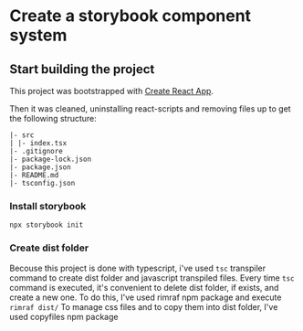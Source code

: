 # Create a storybook component system

## Start building the project

This project was bootstrapped with [Create React App](https://github.com/facebook/create-react-app).

Then it was cleaned, uninstalling react-scripts and removing files up to get the following structure:

```
|- src
| |- index.tsx
|- .gitignore
|- package-lock.json
|- package.json
|- README.md
|- tsconfig.json
```

### Install storybook

```
npx storybook init
```

### Create dist folder

Becouse this project is done with typescript, i've used `tsc` transpiler command to create dist folder and javascript transpiled files.
Every time `tsc` command is executed, it's convenient to delete dist folder, if exists, and create a new one.
To do this, I've used rimraf npm package and execute `rimraf dist/`
To manage css files and to copy them into dist folder, I've used copyfiles npm package
